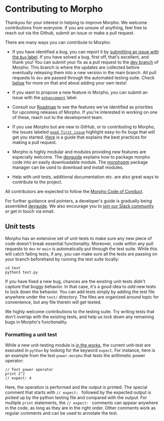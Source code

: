 # Contributing to Morpho

Thankyou for your interest in helping to improve Morpho. We welcome contributions from everyone. If you are unsure of anything, feel free to reach out via the Github, submit an issue or make a pull request.

There are many ways you can contribute to Morpho:

* If you have identified a bug, you can report it by [submitting an issue with the `Bug` label](https://github.com/Morpho-lang/morpho/issues/new?assignees=&labels=bug%2C+Needs+Priority&template=bug_report.md&title=%5BBug%5D). If you have solved a bug, first off, that's excellent, and thank you! You can submit your fix as a pull request to the [dev branch](https://github.com/Morpho-lang/morpho/tree/dev) of Morpho. This branch is where the updates are collected before eventually releasing them into a new version in the main branch. All pull requests to `dev` are passed through the automated testing suite. Check [below](#unit-tests) for more on that and about adding your own tests!

* If you want to propose a new feature in Morpho, you can submit an issue with the [`enhancement`](https://github.com/Morpho-lang/morpho/issues?q=is%3Aissue+is%3Aopen+label%3Aenhancement) label.

* Consult our [Roadmap](https://github.com/Morpho-lang/morpho/wiki/Road-Map) to see the features we've identified as priorities for upcoming releases of Morpho. If you're interested in working on one of these, reach out to the development team. 

* If you use Morpho but are new to GitHub, or to contributing to Morpho, the issues labeled [`good first issue`](https://github.com/Morpho-lang/morpho/issues?q=is%3Aissue+is%3Aopen+label%3A%22good+first+issue%22) highlight easy-to-fix bugs that will get you started. [Here](https://gist.github.com/Chaser324/ce0505fbed06b947d962) is a guide that explains the best practices for making a pull request.

* Morpho is highly modular and modules providing new features are especially welcome. The [devguide](https://github.com/Morpho-lang/morpho-devguide) explains how to package morpho code into an easily downloadable module. The [morphopm](https://github.com/Morpho-lang/morpho-morphopm) package manager can be used to download and install modules.

* Help with unit tests, additional documentation etc. are also great ways to contribute to the project.

All contributors are expected to follow the [Morpho Code of Conduct](https://github.com/Morpho-lang/morpho/blob/main/CODE_OF_CONDUCT.md).

For further guidance and pointers, a developer's guide is gradually being assembled [devguide](https://github.com/Morpho-lang/morpho-devguide/blob/main/devguide.pdf). We also encourage you to [join our Slack community](https://join.slack.com/t/morphoco/shared_invite/zt-1hiby4iqv-UhqKEeqZih0vSG3k4gEfXQ) or get in touch via email.

## Unit tests

Morpho has an extensive set of unit-tests to make sure any new piece of code doesn't break essential functionality. Moreover, code within any pull requests to `dev` or `main` is automatically put through the test suite. While this will catch failing tests, if any, you can make sure all the tests are passing on your branch beforehand by running the test suite locally:

    cd test
    python3 test.py

If you have fixed a new bug, chances are the existing unit-tests didn't capture that buggy behavior. In that case, it's a good idea to _add_ new tests to lock down the behavior. You can add tests simply by adding the test file anywhere under the `test/` directory. The files are organized around topic for convenience, but any file therein will get tested.

We highly welcome contributions to the testing suite. Try writing tests that don't overlap with the existing tests, and help us lock down any remaining bugs in Morpho's functionality.

### Formatting a unit test

While a new unit-testing module is [in the works](https://github.com/Morpho-lang/morpho/pull/147), the current unit-test are executed in `python` by looking for the keyword `expect`. For instance, here is an example from the test `power.morpho` that tests the arithmetic power operator:

    // Test power operator
    print 2^2
    // expect: 4

Here, the operation is performed and the output is printed. The special comment that starts with `// expect: ` followed by the expected output is picked up by the python testing file and compared with the output. For multiple `print` statements, the `// expect: ` comments can appear anywhere in the code, as long as they are in the right order. Other comments work as regular comments and can be used to annotate the test.
